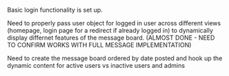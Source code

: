 Basic login functionality is set up.

Need to properly pass user object for logged in user across different views (homepage, login page for a redirect if already logged in) to dynamically display differnet features of the message board. (ALMOST DONE - NEED TO CONFIRM WORKS WITH FULL MESSAGE IMPLEMENTATION)

Need to create the message board ordered by date posted and hook up the dynamic content for active users vs inactive users and admins
